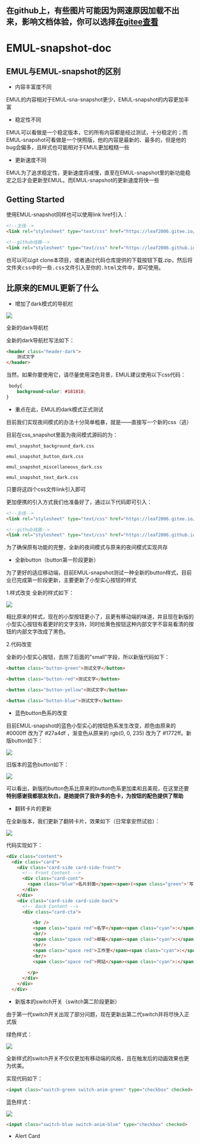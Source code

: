## 在github上，有些图片可能因为网速原因加载不出来，影响文档体验，你可以选择<a href="https://gitee.com/leaf2006/EMUL/blob/master/emul-snapshot-doc.md" target="_blank">在gitee查看</a>

# EMUL-snapshot-doc

## EMUL与EMUL-snapshot的区别

- 内容丰富度不同

EMUL的内容相对于EMUL-sna-snapshot更少，EMUL-snapshot的内容更加丰富

- 稳定性不同

EMUL可以看做是一个稳定版本，它的所有内容都是经过测试，十分稳定的；而EMUL-snapshot可看做是一个快照版，他的内容是最新的、最多的，但是他的bug会偏多，且样式也可能相对于EMUL更加粗糙一些

- 更新速度不同

EMUL为了追求稳定性，更新速度将减慢，直至在EMUL-snapshot里的新功能稳定之后才会更新至EMUL。而EMUL-snapshot的更新速度将快一些

## Getting Started

使用EMUL-snapshot同样也可以使用link href引入：

```html
<!--主线-->
<link rel="stylesheet" type="text/css" href="https://leaf2006.gitee.io/emul/input/emul-snapshot.min.css">

<!--github线路-->
<link rel="stylesheet" type="text/css" href="https://leaf2006.github.io/EMUL/input/emul-snapshot.min.css">
```

也可以可以git clone本项目，或者通过代码仓库提供的下载按钮下载.zip，然后将<kbd>文件夹css</kbd>中的一些<kbd>.css</kbd>文件引入至你的<kbd>.html</kbd>文件中，即可使用。

## 比原来的EMUL更新了什么

- 增加了dark模式的导航栏

![](https://ct3fak.coding-pages.com/EMUL-docs-img/%E6%8D%95%E8%8E%B7.PNG)

全新的dark导航栏

全新的dark导航栏写法如下：

```html
<header class="header-dark">
    测试文字
</header>
```

当然，如果你要使用它，请尽量使用深色背景，EMUL建议使用以下css代码：

```css
 body{
    background-color: #181818;
}
```

- 重点在此，EMUL的dark模式正式测试

目前我们实现夜间模式的办法十分简单粗暴，就是——直接写一个新的css（逃）

目前在css_snapshot里面为夜间模式源码的为：

```
emul_snapshot_background_dark.css

emul_snapshot_button_dark.css

emul_snapshot_miscellaneous_dark.css

emul_snapshot_text_dark.css
```

只要将这四个css文件link引入即可

更加便携的引入方式我们也准备好了，通过以下代码即可引入：

```html
<!--主线-->
<link rel="stylesheet" type="text/css" href="https://leaf2006.gitee.io/emul/input/emul-snapshot-dark.min.css">

<!--github线路-->
<link rel="stylesheet" type="text/css" href="https://leaf2006.github.io/EMUL/input/emul-snapshot-dark.min.css">
```

为了确保原有功能的完整，全新的夜间模式与原来的夜间模式实现共存

- 全新button（button第一阶段更新）

为了更好的适应移动端，目前EMUL-snapshot测试一种全新的button样式，目前业已完成第一阶段更新，主要更新了小型实心按钮的样式

1.样式改变
全新的样式如下：

![](https://ct3fak.coding-pages.com/EMUL-docs-img/11.png)

相比原来的样式，现在的小型按钮更小了，且更有移动端的味道，并且现在新版的小型实心按钮有着更好的文字支持，同时给黄色按钮这种内部文字不容易看清的按钮的内部文字改成了黑色。

2.代码改变

全新的小型实心按钮，去除了后面的"small"字段，所以新版代码如下：

```html
<button class="button-green">测试文字</button>

<button class="button-red">测试文字</button>

<button class="button-yellow">测试文字</button>

<button class="button-blue">测试文字</button>
```

- 蓝色button色系的改变

目前EMUL-snapshot的蓝色小型实心的按钮色系发生改变，颜色由原来的 #0000ff 改为了 #27a4df ，渐变色从原来的 rgb(0, 0, 235) 改为了 #1772ff。新版button如下：

![](https://ct3fak.coding-pages.com/EMUL-docs-img/12.png)

旧版本的蓝色button如下：

![](https://ct3fak.coding-pages.com/EMUL-docs-img/13.png)

可以看出，新版的button色系比原来的button色系更加柔和且美观，在这里还要<b>特别感谢我都朋友秋白，是她提供了我许多的色卡，为按钮的配色提供了帮助</b>


- 翻转卡片的更新

在全新版本，我们更新了翻转卡片，效果如下（日常拿安然试验）：

![](https://ct3fak.coding-pages.com/EMUL-docs-img/14.gif)

代码实现如下：

```html
<div class="content">
  <div class="card">
    <div class="card-side card-side-front">
      <!-- Front Content -->
      <div class="card-cont">
        <span class="blue">名片封面</span><span>(<span class="green">'写啥都行'</span>)</span>
      </div>
    </div>
    <div class="card-side card-side-back">
      <!-- Back Content -->
      <div class="card-cta">

          <br />
          <span class="space red">名字</span><span class="cyan">:</span> <span class="green">'安然'</span>,
          <br/>
          <span class="space red">邮箱</span><span class="cyan">:</span> <span class="green">不方便透露</span>',
          <br/>
          <span class="space red">工作室</span><span class="cyan">:</span> <span class="green">'**工作室'</span>,
          <br/>
          <span class="space red">网站</span><span class="cyan">:</span> <span class="green">'暂时没有（不存在的）'</span>
         
        </p>
      </div>
    </div>
  </div>
  ```
  
 - 新版本的switch开关（switch第二阶段更新）

 由于第一代switch开关出现了部分问题，现在更新出第二代switch并将尽快入正式版

绿色样式：

![](https://ct3fak.coding-pages.com/EMUL-docs-img/9.gif)

全新样式的switch开关不仅仅更加有移动端的风格，且在触发后的动画效果也更为优美。

实现代码如下：

```html
<input class="switch-green switch-anim-green" type="checkbox" checked>
```

蓝色样式：

![](https://ct3fak.coding-pages.com/EMUL-docs-img/10.gif)

```html
<input class="switch-blue switch-anim-blue" type="checkbox" checked>
```

- Alert Card